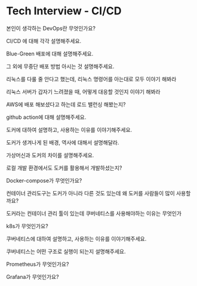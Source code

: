 # Tech Interview - CI/CD

본인이 생각하는 DevOps란 무엇인가요?

CI/CD 에 대해 각각 설명해주세요.

Blue-Green 배포에 대해 설명해주세요.

그 외에 무중단 배포 방법 아시는 것 설명해주세요.

리눅스를 다룰 줄 안다고 했는데, 리눅스 명령어를 아는대로 모두 이야기 해봐라

리눅스 서버가 갑자기 느려졌을 때, 어떻게 대응할 것인지 이야기 해봐라

AWS에 배포 해보셨다고 하는데 로드 밸런싱 해봤는지?

github action에 대해 설명해주세요.

도커에 대하여 설명하고, 사용하는 이유를 이야기해주세요.

도커가 생겨나게 된 배경, 역사에 대해서 설명해달라.

가상머신과 도커의 차이를 설명해주세요.

로컬 개발 환경에서도 도커를 활용해서 개발하셨는지?

Docker-compose가 무엇인가요?

컨테이너 관리도구는 도커가 아니라 다른 것도 있는데 왜 도커를 사람들이 많이 사용할까요?

도커라는 컨테이너 관리 툴이 있는데 쿠버네티스를 사용해야하는 이유는 무엇인가

k8s가 무엇인가요?

쿠버네티스에 대하여 설명하고, 사용하는 이유를 이야기해주세요.

쿠버네티스는 어떤 구조로 실행이 되는지 설명해주세요.

Prometheus가 무엇인가요?

Grafana가 무엇인가요?
